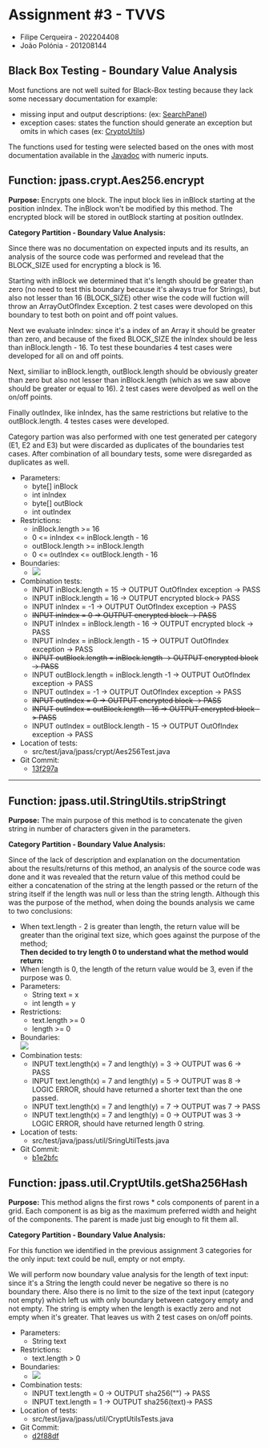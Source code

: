 # Assignment #3 - TVVS


- Filipe Cerqueira - 202204408
- João Polónia - 201208144

## Black Box Testing - Boundary Value Analysis

Most functions are not well suited for Black-Box testing because they lack some necessary documentation for example:
- missing input and output descriptions: (ex: [SearchPanel](https://paginas.fe.up.pt/~jcmc/tvvs/2022-2023/assignments/jpass-javadoc/jpass/ui/SearchPanel.html))
- exception cases: states the function should generate an exception but omits in which cases (ex: [CryptoUtils](https://paginas.fe.up.pt/~jcmc/tvvs/2022-2023/assignments/jpass-javadoc/jpass/util/CryptUtils.html))

The functions used for testing were selected based on the ones with most documentation available in the [Javadoc](https://paginas.fe.up.pt/~jcmc/tvvs/2022-2023/assignments/jpass-javadoc/index.html) with numeric inputs.


## **Function:** jpass.crypt.Aes256.encrypt

**Purpose:** Encrypts one block. The input block lies in inBlock starting at the position inIndex. The inBlock won't be modified by this method. The encrypted block will be stored in outBlock starting at position outIndex.

**Category Partition - Boundary Value Analysis:**


Since there was no documentation on expected inputs and its results, an analysis of the source code was performed and revelead that the BLOCK_SIZE used for encrypting a block is 16.

Starting with inBlock we determined that it's length should be greater than zero (no need to test this boundary because it's always true for Strings), but also not lesser than 16 (BLOCK_SIZE) other wise the code will fuction will throw an ArrayOutOfIndex Exception. 2 test cases were devoloped on this boundary to test both on point and off point values.

Next we evaluate inIndex: since it's a index of an Array it should be greater than zero, and because of the fixed BLOCK_SIZE the inIndex should be less than inBlock.length - 16. To test these boundaries 4 test cases were developed for all on and off points.

Next, similiar to inBlock.length, outBlock.length should be obviously greater than zero but also not lesser than inBlock.length (which as we saw above should be greater or equal to 16). 2 test cases were devolped as well on the on/off points.

Finally outIndex, like inIndex, has the same restrictions but relative to the outBlock.length. 4 testes cases were developed.

Category partion was also performed with one test generated per category (E1, E2 and E3) but were discarded as duplicates of the boundaries test cases. After combination of all boundary tests, some were disregarded as duplicates as well.

- Parameters:
    - byte[] inBlock
    - int inIndex
    - byte[] outBlock
    - int outIndex
- Restrictions:
    - inBlock.length >= 16
    - 0 <= inIndex <= inBlock.length - 16
    - outBlock.length >= inBlock.length
    - 0 <= outIndex <= outBlock.length - 16
- Boundaries:
    - ![](https://i.imgur.com/KOgr3Vl.png)
- Combination tests:
    - INPUT inBlock.length = 15  -> OUTPUT OutOfIndex exception -> PASS
    - INPUT inBlock.length = 16  -> OUTPUT encrypted block-> PASS
    - INPUT inIndex = -1 -> OUTPUT OutOfIndex exception -> PASS
    - ~~INPUT inIndex = 0 -> OUTPUT encrypted block -> PASS~~
    - INPUT inIndex = inBlock.length - 16 -> OUTPUT encrypted block -> PASS
    - INPUT inIndex = inBlock.length - 15 -> OUTPUT OutOfIndex exception -> PASS
    - ~~INPUT outBlock.length = inBlock.length  -> OUTPUT encrypted block -> PASS~~
    - INPUT outBlock.length = inBlock.length -1  -> OUTPUT OutOfIndex exception -> PASS
    - INPUT outIndex = -1 -> OUTPUT OutOfIndex exception -> PASS
    - ~~INPUT outIndex = 0 -> OUTPUT encrypted block -> PASS~~
    - ~~INPUT outIndex = outBlock.length - 16 -> OUTPUT encrypted block -> PASS~~
    - INPUT outIndex = outBlock.length - 15 -> OUTPUT OutOfIndex exception -> PASS
- Location of tests:
  - src/test/java/jpass/crypt/Aes256Test.java
- Git Commit:
    - [13f297a](https://github.com/JPolonia/jpass-tvvs-course/commit/13f297a7f7d8e86578eb6ad37877cbe8e7ddfe95)
---

## **Function:** jpass.util.StringUtils.stripStringt

**Purpose:** The main purpose of this method is to concatenate the given string in number of characters given in the parameters.

**Category Partition - Boundary Value Analysis:**

Since of the lack of description and explanation on the documentation about the results/returns of this method, an analysis of the source code was done and it was revealed that the return value of this method could be either a concatenation of the string at the length passed or the return of the string itself if the length was null or less than the string length.
Although this was the purpose of the method, when doing the bounds analysis we came to two conclusions:  
- When text.length - 2 is greater than length, the return value will be greater than the original text size, which goes against the purpose of the method;  
**Then decided to try length 0 to understand what the method would return:**  
- When length is 0, the length of the return value would be 3, even if the purpose was 0.
- Parameters:
    - String text = x
    - int length = y
- Restrictions:
    - text.length >= 0
    - length >= 0
- Boundaries:  
  ![](https://i.imgur.com/zfjTw56.png)
- Combination tests:
    - INPUT text.length(x)  = 7 and length(y) = 3 -> OUTPUT was 6 -> PASS
    - INPUT text.length(x)  = 7 and length(y) = 5 -> OUTPUT was 8 -> LOGIC ERROR, should have returned a shorter text than the one passed.
    - INPUT text.length(x)  = 7 and length(y) = 7 -> OUTPUT was 7 -> PASS
    - INPUT text.length(x)  = 7 and length(y) = 0 -> OUTPUT was 3 -> LOGIC ERROR, should have returned length 0 string.
- Location of tests:
    - src/test/java/jpass/util/SringUtilTests.java
- Git Commit:
    - [b1e2bfc](https://github.com/jose/jpass/commit/b1e2bfc4acf810c9b9c62f3732f0f710ec0826cc)



## **Function:** jpass.util.CryptUtils.getSha256Hash



**Purpose:** This method aligns the first rows * cols components of parent in a grid. Each component is as big as the maximum preferred width and height of the components. The parent is made just big enough to fit them all.

**Category Partition - Boundary Value Analysis:**

For this function we identified in the previous assignment 3 categories for the only input: text could be null, empty or not empty.

We will perform now boundary value analysis for the length of text input: since it's a String the length could never be negative so there is no boundary there. Also there is no limit to the size of the text input (category not empty) which left us with only boundary between category empty and not empty. The string is empty when the length is exactly zero and not empty when it's greater. That leaves us with 2 test cases on on/off points.

- Parameters:
    - String text
- Restrictions:
    - text.length > 0
- Boundaries:
    - ![](https://i.imgur.com/kLiopkL.png)
- Combination tests:
    - INPUT text.length = 0  -> OUTPUT sha256("") -> PASS
    - INPUT text.length = 1  -> OUTPUT sha256(text)-> PASS
- Location of tests:
    - src/test/java/jpass/util/CryptUtilsTests.java
- Git Commit:
    - [d2f88df](https://github.com/jose/jpass/commit/d2f88df791b6e1d18fc6bf3e45dc6355b656b89b)